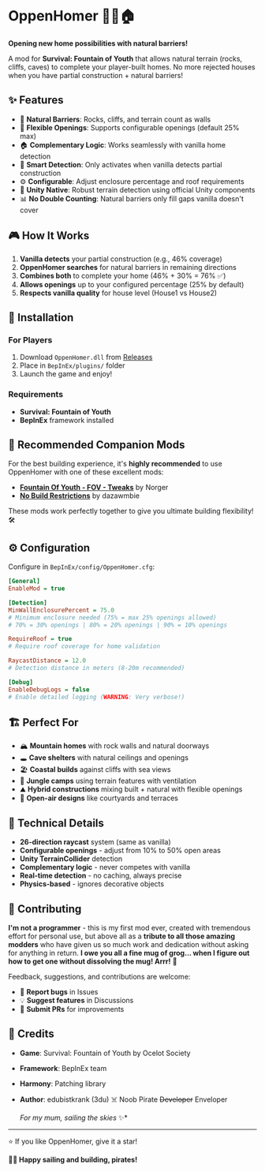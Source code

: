 # OppenHomer 🏴‍☠️🏠

**Opening new home possibilities with natural barriers!**

A mod for **Survival: Fountain of Youth** that allows natural terrain (rocks, cliffs, caves) to complete your player-built homes. No more rejected houses when you have partial construction + natural barriers!

## ✨ Features

- 🌿 **Natural Barriers**: Rocks, cliffs, and terrain count as walls
- 🚪 **Flexible Openings**: Supports configurable openings (default 25% max)
- 🏠 **Complementary Logic**: Works seamlessly with vanilla home detection
- 🎯 **Smart Detection**: Only activates when vanilla detects partial construction
- ⚙️ **Configurable**: Adjust enclosure percentage and roof requirements
- 🔧 **Unity Native**: Robust terrain detection using official Unity components
- 📊 **No Double Counting**: Natural barriers only fill gaps vanilla doesn't cover

## 🎮 How It Works

1. **Vanilla detects** your partial construction (e.g., 46% coverage)
2. **OppenHomer searches** for natural barriers in remaining directions
3. **Combines both** to complete your home (46% + 30% = 76% ✅)
4. **Allows openings** up to your configured percentage (25% by default)
5. **Respects vanilla quality** for house level (House1 vs House2)

## 🚀 Installation

### For Players
1. Download `OppenHomer.dll` from [Releases](../../releases)
2. Place in `BepInEx/plugins/` folder
3. Launch the game and enjoy!

### Requirements
- **Survival: Fountain of Youth**
- **BepInEx** framework installed

## 🤝 Recommended Companion Mods

For the best building experience, it's **highly recommended** to use OppenHomer with one of these excellent mods:

- **[Fountain Of Youth - FOV - Tweaks](https://github.com/norgerarc/FOYTweaks)** by Norger
- **[No Build Restrictions](https://github.com/dazawmbie/NoBuildRestrictions)** by dazawmbie

These mods work perfectly together to give you ultimate building flexibility! 🛠️

## ⚙️ Configuration

Configure in `BepInEx/config/OppenHomer.cfg`:

```ini
[General]
EnableMod = true

[Detection]
MinWallEnclosurePercent = 75.0
# Minimum enclosure needed (75% = max 25% openings allowed)
# 70% = 30% openings | 80% = 20% openings | 90% = 10% openings

RequireRoof = true
# Require roof coverage for home validation

RaycastDistance = 12.0
# Detection distance in meters (8-20m recommended)

[Debug]
EnableDebugLogs = false
# Enable detailed logging (WARNING: Very verbose!)
```

## 🏗️ Perfect For

- 🏔️ **Mountain homes** with rock walls and natural doorways
- 🕳️ **Cave shelters** with natural ceilings and openings
- 🏖️ **Coastal builds** against cliffs with sea views
- 🌳 **Jungle camps** using terrain features with ventilation
- ⛰️ **Hybrid constructions** mixing built + natural with flexible openings
- 🚪 **Open-air designs** like courtyards and terraces

## 🔧 Technical Details

- **26-direction raycast** system (same as vanilla)
- **Configurable openings** - adjust from 10% to 50% open areas
- **Unity TerrainCollider** detection
- **Complementary logic** - never competes with vanilla
- **Real-time detection** - no caching, always precise
- **Physics-based** - ignores decorative objects

## 🤝 Contributing

**I'm not a programmer** - this is my first mod ever, created with tremendous effort for personal use, but above all as a **tribute to all those amazing modders** who have given us so much work and dedication without asking for anything in return.
**I owe you all a fine mug of grog... when I figure out how to get one without dissolving the mug! Arrr!** 🍺

Feedback, suggestions, and contributions are welcome:
- 🐛 **Report bugs** in Issues
- 💡 **Suggest features** in Discussions
- 🔧 **Submit PRs** for improvements

## 🙏 Credits

- **Game**: Survival: Fountain of Youth by Ocelot Society
- **Framework**: BepInEx team
- **Harmony**: Patching library
- **Author**: edubistkrank (3du) ☠️ Noob Pirate ~~Developer~~ Enveloper
  
  *For my mum, sailing the skies* ✨*

---

⭐ If you like OppenHomer, give it a star!

**🏴‍☠️ Happy sailing and building, pirates!**
